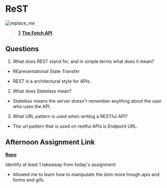 # ReST

![replace_me](https://codeworks.blob.core.windows.net/public/assets/img/illustrations/placeholder.svg)

> **📖 [The Fetch API](https://codeworksacademy.com/fs-student-guide/resources/wk4/04-Fetch)**

## Questions

1. What does REST stand for, and in simple terms what does it mean?

- REpresentational State Transfer

- REST is a architectural style for APIs.

2. What does Stateless mean?

- Stateless means the server doesn't remember anything about the user who uses the API.

3. What URL pattern is used when writing a RESTful API?

- The url pattern that is used on restful APIs is Endpoint URL.

## Afternoon Assignment Link

**[Repo](https://github.com/TungLe0319/gifted)**

Identify at least 1 takeaway from today's assignment

- Allowed me to learn how to manipulate the dom more trough apis and forms and gifs.